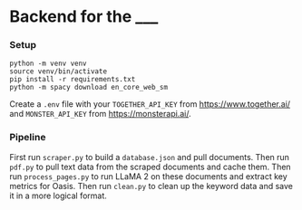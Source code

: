 # Backend for the ___

### Setup

```
python -m venv venv
source venv/bin/activate
pip install -r requirements.txt
python -m spacy download en_core_web_sm
```

Create a `.env` file with your `TOGETHER_API_KEY` from https://www.together.ai/ and `MONSTER_API_KEY` from https://monsterapi.ai/.

### Pipeline

First run `scraper.py` to build a `database.json` and pull documents. 
Then run `pdf.py` to pull text data from the scraped documents and cache them.
Then run `process_pages.py` to run LLaMA 2 on these documents and extract key metrics for Oasis.
Then run `clean.py` to clean up the keyword data and save it in a more logical format.